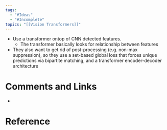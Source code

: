 ```yaml
---
tags:
  - "#Ideas"
  - "#Incomplete"
topics: "[[Vision Transformers]]"
---
```

- Use a transformer ontop of CNN detected features. 
	- The transformer basically looks for relationship between features
- They also want to get rid of post-processing (e.g. non-max suppression), so they use a set-based global loss that forces unique predictions via bipartite matching, and a transformer encoder-decoder architecture

# Comments and Links
- 
# Reference